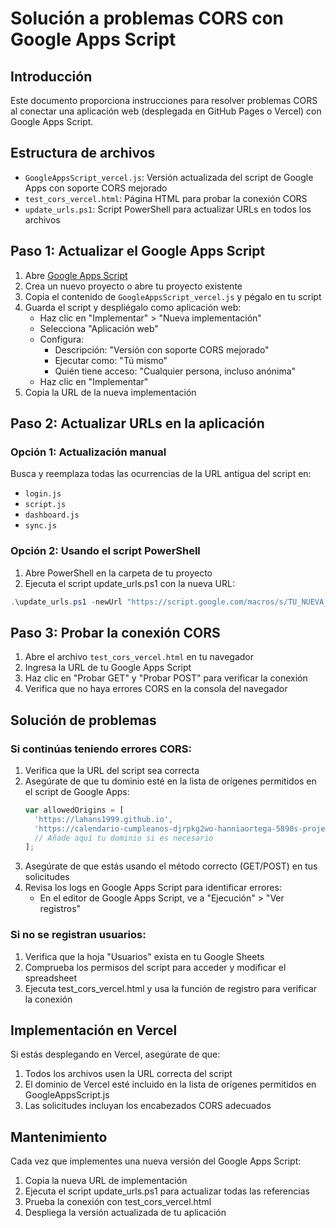 # Solución a problemas CORS con Google Apps Script

## Introducción

Este documento proporciona instrucciones para resolver problemas CORS al conectar una aplicación web (desplegada en GitHub Pages o Vercel) con Google Apps Script.

## Estructura de archivos

- `GoogleAppsScript_vercel.js`: Versión actualizada del script de Google Apps con soporte CORS mejorado
- `test_cors_vercel.html`: Página HTML para probar la conexión CORS
- `update_urls.ps1`: Script PowerShell para actualizar URLs en todos los archivos

## Paso 1: Actualizar el Google Apps Script

1. Abre [Google Apps Script](https://script.google.com)
2. Crea un nuevo proyecto o abre tu proyecto existente
3. Copia el contenido de `GoogleAppsScript_vercel.js` y pégalo en tu script
4. Guarda el script y despliégalo como aplicación web:
   - Haz clic en "Implementar" > "Nueva implementación"
   - Selecciona "Aplicación web"
   - Configura:
     - Descripción: "Versión con soporte CORS mejorado"
     - Ejecutar como: "Tú mismo"
     - Quién tiene acceso: "Cualquier persona, incluso anónima"
   - Haz clic en "Implementar"
5. Copia la URL de la nueva implementación

## Paso 2: Actualizar URLs en la aplicación

### Opción 1: Actualización manual

Busca y reemplaza todas las ocurrencias de la URL antigua del script en:
- `login.js`
- `script.js`
- `dashboard.js`
- `sync.js`

### Opción 2: Usando el script PowerShell

1. Abre PowerShell en la carpeta de tu proyecto
2. Ejecuta el script update_urls.ps1 con la nueva URL:

```powershell
.\update_urls.ps1 -newUrl "https://script.google.com/macros/s/TU_NUEVA_URL_AQUI/exec"
```

## Paso 3: Probar la conexión CORS

1. Abre el archivo `test_cors_vercel.html` en tu navegador
2. Ingresa la URL de tu Google Apps Script
3. Haz clic en "Probar GET" y "Probar POST" para verificar la conexión
4. Verifica que no haya errores CORS en la consola del navegador

## Solución de problemas

### Si continúas teniendo errores CORS:

1. Verifica que la URL del script sea correcta
2. Asegúrate de que tu dominio esté en la lista de orígenes permitidos en el script de Google Apps:
   ```javascript
   var allowedOrigins = [
     'https://lahans1999.github.io',
     'https://calendario-cumpleanos-djrpkg2wo-hanniaortega-5890s-projects.vercel.app',
     // Añade aquí tu dominio si es necesario
   ];
   ```
3. Asegúrate de que estás usando el método correcto (GET/POST) en tus solicitudes
4. Revisa los logs en Google Apps Script para identificar errores:
   - En el editor de Google Apps Script, ve a "Ejecución" > "Ver registros"

### Si no se registran usuarios:

1. Verifica que la hoja "Usuarios" exista en tu Google Sheets
2. Comprueba los permisos del script para acceder y modificar el spreadsheet
3. Ejecuta test_cors_vercel.html y usa la función de registro para verificar la conexión

## Implementación en Vercel

Si estás desplegando en Vercel, asegúrate de que:

1. Todos los archivos usen la URL correcta del script
2. El dominio de Vercel esté incluido en la lista de orígenes permitidos en GoogleAppsScript.js
3. Las solicitudes incluyan los encabezados CORS adecuados

## Mantenimiento

Cada vez que implementes una nueva versión del Google Apps Script:

1. Copia la nueva URL de implementación
2. Ejecuta el script update_urls.ps1 para actualizar todas las referencias
3. Prueba la conexión con test_cors_vercel.html
4. Despliega la versión actualizada de tu aplicación
